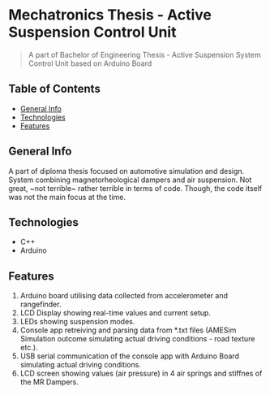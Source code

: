 # Mechatronics Thesis - Active Suspension Control Unit
> A part of Bachelor of Engineering Thesis - Active Suspension System Control Unit based on Arduino Board


## Table of Contents
* [General Info](#general-info)
* [Technologies](#technologies)
* [Features](#features)

## General Info
A part of diploma thesis focused on automotive simulation and design.
System combining magnetorheological dampers and air suspension.
Not great, ~not terrible~ rather terrible in terms of code.
Though, the code itself was not the main focus at the time.

## Technologies
* C++
* Arduino

## Features
1. Arduino board utilising data collected from accelerometer and rangefinder.
2. LCD Display showing real-time values and current setup.
3. LEDs showing suspension modes.
4. Console app retreiving and parsing data from *.txt files  (AMESim Simulation outcome simulating actual driving conditions - road texture etc.).
5. USB serial communication of the console app with Arduino Board simulating actual driving conditions.
6. LCD screen showing values (air pressure) in 4 air springs and stiffnes of the MR Dampers.
